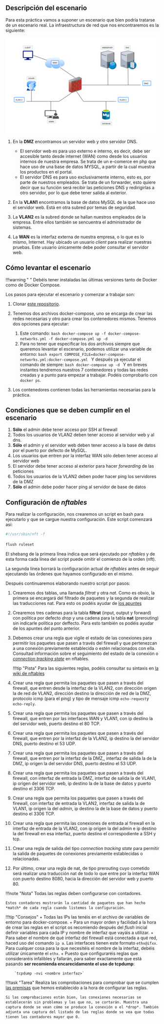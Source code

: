 ## Descripción del escenario

Para esta práctica vamos a suponer un escenario que bien podría tratarse de un escenario real. La infraestructura de red que nos encontraremos es la siguiente:

![](img/firewall-nftables.png)

1. En la **DMZ** encontramos un servidor web y otro servidor DNS.

    + El servidor web es para uso externo e interno, es decir, debe ser accesible tanto desde internet (WAN) como desde los usuarios internos de nuestra empresa. Se trata de un e-comerce en php que hace uso de una base de datos MYSQL, a partir de la cual muestra los productos en el portal. 
   + El servidor DNS es para uso exclusivamente interno, esto es, por parte de nuestros empleados. Se trata de un forwarder, esto quiere decir que su función será recibir las peticiones DNS y redirigirlas a otro servidor, por lo que debe tener salida al exterior.
  
2. En la **VLAN1** encontramos la base de datos MySQL de la que hace uso el servidor web. Está en otra subred por temas de seguridad.
3. La **VLAN2** es la subred donde se hallan nuestros empleados de la empresa. Entre ellos también se sencuentra el administrador de sistemas.
4. La **WAN** es la interfaz externa de nuestra empresa, o lo que es lo mismo, Internet. Hay ubicado un usuario *client* para realizar nuestras pruebas. Este usuario únicamente debe poder consultar el servidor web.

## Cómo levantar el escenario

!!!warning " "
    Debéis tener instaladas las últimas versiones tanto de Docker como de Docker Compose.

Los pasos para ejecutar el escenario y comenzar a trabajar son:

1. Clonar [este repositorio](https://github.com/raul-profesor/nftables).
2. Tenemos dos archivos docker-compose, uno se encarga de crear las redes necesarias y otro para crear los contenedores mismos. Tenemos dos opciones para ejecutar:
   
     1. Este comando:
            ```bash
            docker-compose up -f docker-compose-networks.yml -f docker-compose.yml up -d
            ```
     2. Para no tener que especificar los dos archivos siempre que queremos levantar el escenario, podemos utilizar una variable de entorno:
            ```bash
            export COMPOSE_FILE=docker-compose-networks.yml:docker-compose.yml
            ```
            Y después ya ejecutar el comando de siempre:
            ```bash
            docker-compose up -d
            ```
            Y en breves instantes tendremos nuestros 7 contenedores y todas las redes creadas y a punto para empezar a trabajar. Podéis comprobarlo con `docker ps`.

3. Los contenedores contienen todas las herramientas necesarias para la práctica.

## Condiciones que se deben cumplir en el escenario 

1. **Sólo** el admin debe tener acceso por SSH al firewall
2. Todos los usuarios de VLAN2 deben tener acceso al servidor web y al dns.
3. **Sólo** el admin y el servidor web deben tener acceso a la base de datos por el puerto por defecto de MySQL.
4. Los usuarios que entren por la interfaz WAN sólo deben tener acceso al servidor web
5. El servidor debe tener acceso al exterior para hacer *forwarding* de las peticiones
6. Todos los usuarios de la VLAN2 deben poder hacer ping los servidores de la DMZ
7. **Sólo** el admin debe poder hacer ping al servidor de base de datos

## Configuración de *nftables*

Para realizar la configuración, nos crearemos un script en bash para ejecutarlo y que se cargue nuestra configuración. Este script comenzará así:

```bash
#!/usr/sbin/nft -f

flush ruleset
```
El shebang de la primera línea indica que será ejecutado por *nftables* y de esta forma cada línea del script puede omitir el comienzo de la orden (nft). 

La segunda línea borrará la configuración actual de *nftables* antes de seguir ejecutando las órdenes que hayamos configurado en el mismo.

Después continuaremos elaborando nuestro script por pasos:

1. Crearemos dos tablas, una llamada *filtrat* y otra *nat*. Como es obvio, la primera se encargará del filtrado de paquetes y la segunda de realizar las traducciones nat. 
    Para esto os podéis ayudar de [los apuntes](http://raul-profesor.github.io/SAD/firewall/#implementacion-practica-con-nftables)
2. Crearemos tres cadenas para la tabla **filtrat** (input, output y forward) con política por defecto *drop* y una cadena para la tabla **nat** (prerouting) sin indicarle política por deffecto.
    Para esto también os podéis ayudar de los apuntes del punto anterior.
3. Debemos crear una regla que vigile el estado de las conexiones para permitir los paquetes que pasen a través del firewall y que pertenezcan a una conexión previamente establecida o estén relacionados con ella.
    Consultad información sobre el seguimiento del estado de la conexión o [*connection tracking state*](https://wiki.nftables.org/wiki-nftables/index.php/Matching_connection_tracking_stateful_metainformation) en nftables.

    !!!tip "Pista"
        Para las siguientes reglas, podéis consultar su sintaxis en [la wiki de nftables](https://wiki.nftables.org/wiki-nftables/index.php/Quick_reference-nftables_in_10_minutes)

4. Crear una regla que permita los paquetes que pasen a través del firewall, que entren desde la interfaz de la VLAN2, con dirección origen la de red de VLAN2, dirección destino la dirección de red de la DMZ, protocolo icmp (para el ping) y tipo de mensaje icmp `echo-request`y `echo-reply`.
5. Crear una regla que permita los paquetes que pasen a través del firewall, que entren por las interfaces WAN y VLAN1, con ip destino la del servidor web, puerto destino el 80 TCP.
6. Crear una regla que permita los paquetes que pasen a través del firewall, que entren por la interfaz de la VLAN2, ip destino la del servidor DNS, puerto destino el 53 UDP.
7. Crear una regla que permita los paquetes que pasen a través del firewall, que entren por la interfaz de la DMZ,, interfaz de salida la de la DMZ, ip origen la del servidor DNS, puerto destino el 53 UDP.
8. Crear una regla que permita los paquetes que pasen a través del firewall, con interfaz de entrada la DMZ, interfaz de salida la de VLAN1, ip origen del servidor web, ip destino la de la base de datos y puerto destino el 3306 TCP.
9. Crear una regla que permita los paquetes que pasen a través del firewall, con interfaz de entrada la VLAN2, interfaz de salida la de VLAN1, ip origen la del *admin*, ip destino la de la base de datos y puerto destino el 3306 TCP.
10. Crear una regla que permita las conexiones de entrada al firewall en la interfaz de entrada de la VLAN2, con ip origen la del admin e ip destino la del firewall en esa interfaz, puerto destino el correspodiente a SSH y tcp.
11. Crear una regla de salida del tipo *connection tracking state* para permitir la salida de paquetes de conexiones previamente establecidas o relacionadas.
12. Por último, crear una regla de nat, de tipo prerouting cuyo cometido será realizar una traducción nat de todo lo que entre por la interfaz WAN con puerto destino 8080, hacia la dirección del servidor web y puerto 80.

!!!note "Nota"
    Todas las reglas deben configurarse con contadores.

    Estos contadores mostrarán la cantidad de paquetes que han hecho *match* de cada regla cuando listemos la configuración.

!!!tip "Consejos"
    + Todas las IPs las tenéis en el archivo de variables de entorno para docker-compose.
    + Para un mayor orden y facilidad a la hora de crear las reglas en el script os recomiendo después del *flush* inicial definir variables para cada IP y nombre de interfaz que vayáis a utilizar.
    + Para saber el nombre de qué interfaz del firewall está conectada a qué red, haced uso del comando `ip a`. Las interfaces tienen este formato `ethx@ifxx`. Para cualquer cosa para la que necesitéis el nombre de la interfaz, debéis utilizar únicamente el `ethx`.
    + Puesto que configuraréis reglas que consideraréis infalibles y fallarán, para saber exactamente que está pasando **ser recomienda encarecidamente el uso de tcpdump**:
  
        `tcpdump -nvi <nombre interfaz>`

!!!task "Tarea"
    Realiza las comprobaciones para comprobar que se cumplen [las premisas](http://raul-profesor.github.io/SAD/nftables/#condiciones-que-se-deben-cumplir-en-el-escenario) que hemos establecido a la hora de configurar las reglas.

    Si las comprobaciones están bien, las conexiones necesarias se establecerán sin problemas y las que no, se cortarán. Muestra una captura donde se vean cómo se produce la conexión o el *drop*. También adjunta una captura del listado de las reglas donde se vea que todas tienen los contadores mayor que 0.
